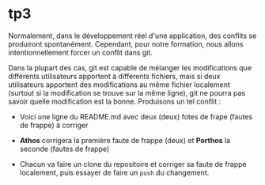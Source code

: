 # tp3
Normalement, dans le développement réel d'une application, des conflits se produiront spontanément. Cependant, pour notre formation, nous allons intentionnellement forcer un conflit dans git.

Dans la plupart des cas, git est capable de mélanger les modifications que différents utilisateurs apportent à différents fichiers, mais si deux utilisateurs apportent des modifications au même fichier localement (surtout si la modification se trouve sur la même ligne), git ne pourra pas savoir quelle modification est la bonne. Produisons un tel conflit :

- Voici une ligne du README.md avec deux (deux) fotes de frape (fautes de frappe) à corriger

- **Athos** corrigera la première faute de frappe (deux) et **Porthos** la seconde (fautes de frappe) 

- Chacun va faire un clone du repositoire et corriger sa faute de frappe localement, puis essayer de faire un `push` du changement.
